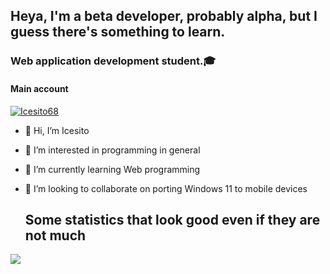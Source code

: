 ## Heya, I'm a beta developer, probably alpha, but I guess there's something to learn.

### Web application development student.🎓

#### Main account
  
[<img alt="Icesito68" src="https://images.weserv.nl/?url=https://avatars.githubusercontent.com/u/113939920?v=4&w=45&fit=cover&mask=circle&maxage=7d" />](https://github.com/Icesito68)


- 👋 Hi, I’m Icesito
- 👀 I’m interested in programming in general
- 🌱 I’m currently learning Web programming
- 💞️ I’m looking to collaborate on porting Windows 11 to mobile devices 

  ## Some statistics that look good even if they are not much

<picture>
  <source
    srcset="https://github-readme-stats.vercel.app/api?username=IceForClass&show_icons=true&theme=radical"
    media="(prefers-color-scheme: dark)"
  />
  <source
    srcset="https://github-readme-stats.vercel.app/api?username=IceForClass&show_icons=true"
    media="(prefers-color-scheme: light), (prefers-color-scheme: no-preference)"
  />
  <img src="https://github-readme-stats.vercel.app/api?username=IceForClass&show_icons=true" />
</picture>

